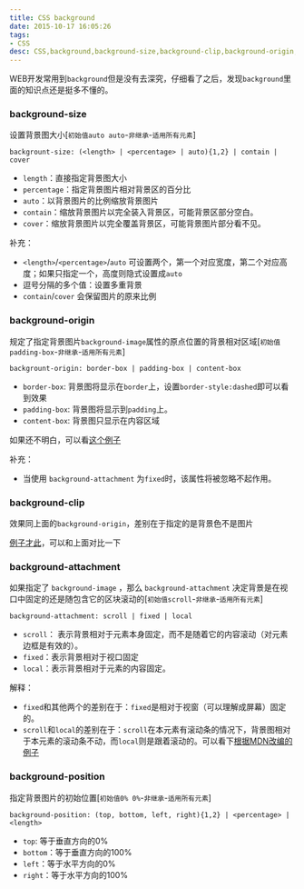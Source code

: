 ```yaml
---
title: CSS background
date: 2015-10-17 16:05:26
tags: 
- CSS
desc: CSS,background,background-size,background-clip,background-origin,background-position,background-attachment
---
```


WEB开发常用到`background`但是没有去深究，仔细看了之后，发现`background`里面的知识点还是挺多不懂的。

<!--more-->

### background-size

设置背景图大小[`初始值auto auto`-`非继承`-`适用所有元素`]

```
backgrount-size: (<length> | <percentage> | auto){1,2} | contain | cover
```
- `length`：直接指定背景图大小
- `percentage`：指定背景图片相对背景区的百分比
- `auto`：以背景图片的比例缩放背景图片
- `contain`：缩放背景图片以完全装入背景区，可能背景区部分空白。
- `cover`：缩放背景图片以完全覆盖背景区，可能背景图片部分看不见。

补充：
- `<length>`/`<percentage>`/`auto` 可设置两个，第一个对应宽度，第二个对应高度；如果只指定一个，高度则隐式设置成`auto`
- 逗号分隔的多个值：设置多重背景
- `contain`/`cover` 会保留图片的原来比例

### background-origin

规定了指定背景图片`background-image`属性的原点位置的背景相对区域[`初始值padding-box`-`非继承`-`适用所有元素`]


```
backgrount-origin: border-box | padding-box | content-box
```

- `border-box`: 背景图将显示在`border`上，设置`border-style:dashed`即可以看到效果
- `padding-box`: 背景图将显示到`padding`上。
- `content-box`: 背景图只显示在内容区域

如果还不明白，可以看[这个例子](https://jsfiddle.net/vk3v9sez/)

补充：

- 当使用 `background-attachment` 为`fixed`时，该属性将被忽略不起作用。

### background-clip

效果同上面的`background-origin`，差别在于指定的是背景色不是图片

[例子才此](https://jsfiddle.net/vk3v9sez/1/)，可以和上面对比一下

### background-attachment

如果指定了 `background-image` ，那么 `background-attachment` 决定背景是在视口中固定的还是随包含它的区块滚动的[`初始值scroll`-`非继承`-`适用所有元素`]


```
background-attachment: scroll | fixed | local
```

- `scroll`： 表示背景相对于元素本身固定，而不是随着它的内容滚动（对元素边框是有效的）。
- `fixed`：表示背景相对于视口固定
- `local`：表示背景相对于元素的内容固定。

解释：
- `fixed`和其他两个的差别在于：`fixed`是相对于视窗（可以理解成屏幕）固定的。
- `scroll`和`local`的差别在于：`scroll`在本元素有滚动条的情况下，背景图相对于本元素的滚动条不动，而`local`则是跟着滚动的。可以看下[根据MDN改编的例子](https://jsfiddle.net/bcLs7uxk/)

### background-position

指定背景图片的初始位置[`初始值0% 0%`-`非继承`-`适用所有元素`]

```
background-position: (top, bottom, left, right){1,2} | <percentage> | <length>

```

- `top`: 等于垂直方向的0%
- `bottom`：等于垂直方向的100%
- `left`：等于水平方向的0%
- `right`：等于水平方向的100%